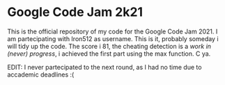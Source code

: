 # Google Code Jam 2k21
This is the official repository of my code for the Google Code Jam 2021. 
I am partecipating with Iron512 as username. This is it, probably someday i will tidy up the code.
The score i 81, the cheating detection is a *work in (never) progress*, i achieved the first part using the max function.
C ya.

EDIT: I never partecipated to the next round, as I had no time due to accademic deadlines :(
